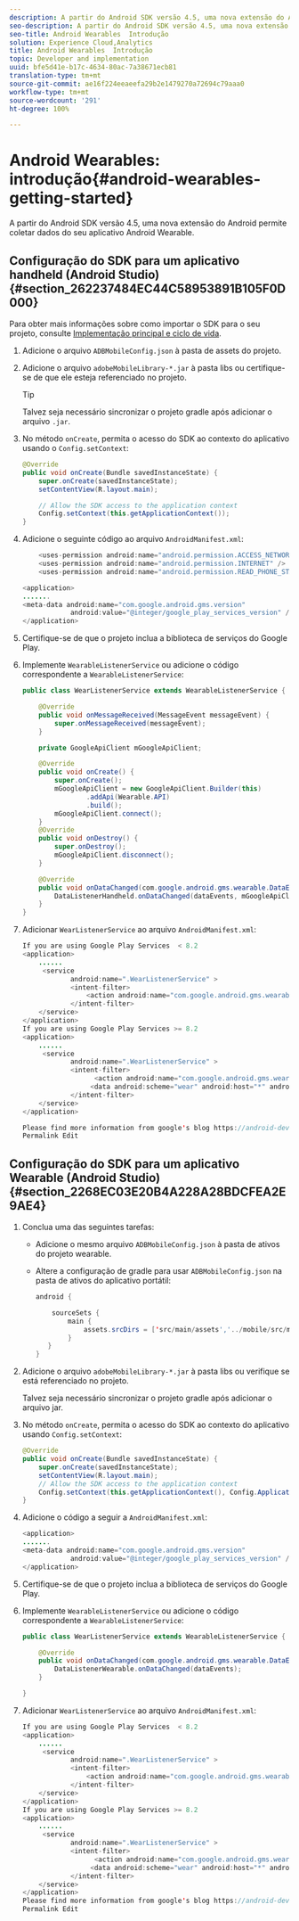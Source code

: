 ```yaml
---
description: A partir do Android SDK versão 4.5, uma nova extensão do Android permite coletar dados do seu aplicativo Android Wearable.
seo-description: A partir do Android SDK versão 4.5, uma nova extensão do Android permite coletar dados do seu aplicativo Android Wearable.
seo-title: Android Wearables  Introdução
solution: Experience Cloud,Analytics
title: Android Wearables  Introdução
topic: Developer and implementation
uuid: bfe5d41e-b17c-4634-80ac-7a38671ecb81
translation-type: tm+mt
source-git-commit: ae16f224eeaeefa29b2e1479270a72694c79aaa0
workflow-type: tm+mt
source-wordcount: '291'
ht-degree: 100%

---
```



# Android Wearables: introdução{#android-wearables-getting-started}

A partir do Android SDK versão 4.5, uma nova extensão do Android permite coletar dados do seu aplicativo Android Wearable.

## Configuração do SDK para um aplicativo handheld (Android Studio) {#section_262237484EC44C58953891B105F0D000}

Para obter mais informações sobre como importar o SDK para o seu projeto, consulte [Implementação principal e ciclo de vida](/help/android/getting-started/dev-qs.md).

1. Adicione o arquivo `ADBMobileConfig.json` à pasta de assets do projeto.
1. Adicione o arquivo `adobeMobileLibrary-*.jar` à pasta libs ou certifique-se de que ele esteja referenciado no projeto.

   >[!TIP]
   >
   >Talvez seja necessário sincronizar o projeto gradle após adicionar o arquivo `.jar`.

1. No método `onCreate`, permita o acesso do SDK ao contexto do aplicativo usando o `Config.setContext`:

   ```java
   @Override 
   public void onCreate(Bundle savedInstanceState) { 
       super.onCreate(savedInstanceState); 
       setContentView(R.layout.main); 
   
       // Allow the SDK access to the application context 
       Config.setContext(this.getApplicationContext()); 
   }
   ```

1. Adicione o seguinte código ao arquivo `AndroidManifest.xml`:

   ```java
       <uses-permission android:name="android.permission.ACCESS_NETWORK_STATE" /> 
       <uses-permission android:name="android.permission.INTERNET" /> 
       <uses-permission android:name="android.permission.READ_PHONE_STATE" /> 
   
   <application> 
   ....... 
   <meta-data android:name="com.google.android.gms.version" 
               android:value="@integer/google_play_services_version" /> 
   </application>
   ```

1. Certifique-se de que o projeto inclua a biblioteca de serviços do Google Play.
1. Implemente `WearableListenerService` ou adicione o código correspondente a `WearableListenerService`:

   ```java
   public class WearListenerService extends WearableListenerService { 
   
       @Override 
       public void onMessageReceived(MessageEvent messageEvent) { 
           super.onMessageReceived(messageEvent); 
       } 
   
       private GoogleApiClient mGoogleApiClient; 
   
       @Override 
       public void onCreate() { 
           super.onCreate(); 
           mGoogleApiClient = new GoogleApiClient.Builder(this) 
                   .addApi(Wearable.API) 
                   .build(); 
           mGoogleApiClient.connect(); 
       } 
       @Override 
       public void onDestroy() { 
           super.onDestroy(); 
           mGoogleApiClient.disconnect(); 
       } 
   
       @Override 
       public void onDataChanged(com.google.android.gms.wearable.DataEventBuffer dataEvents) { 
           DataListenerHandheld.onDataChanged(dataEvents, mGoogleApiClient, this); 
       } 
   }
   ```

1. Adicionar `WearListenerService` ao arquivo `AndroidManifest.xml`:

   ```java
   If you are using Google Play Services  < 8.2 
   <application> 
       ...... 
        <service 
               android:name=".WearListenerService" > 
               <intent-filter> 
                   <action android:name="com.google.android.gms.wearable.BIND_LISTENER" /> 
               </intent-filter> 
       </service> 
   </application> 
   If you are using Google Play Services >= 8.2 
   <application> 
       ...... 
        <service 
               android:name=".WearListenerService" > 
               <intent-filter> 
                     <action android:name="com.google.android.gms.wearable.DATA_CHANGED" /> 
                    <data android:scheme="wear" android:host="*" android:pathPrefix="/abdmobile" /> 
               </intent-filter> 
       </service> 
   </application> 
   
   Please find more information from google's blog https://android-developers.googleblog.com/2016/04/deprecation-of-bindlistener.html. 
   Permalink Edit
   ```

## Configuração do SDK para um aplicativo Wearable (Android Studio) {#section_2268EC03E20B4A228A28BDCFEA2E9AE4}

1. Conclua uma das seguintes tarefas:

   * Adicione o mesmo arquivo `ADBMobileConfig.json` à pasta de ativos do projeto wearable.
   * Altere a configuração de gradle para usar `ADBMobileConfig.json` na pasta de ativos do aplicativo portátil:

      ```java
      android { 
      
          sourceSets { 
              main { 
                  assets.srcDirs = ['src/main/assets','../mobile/src/main/assets'] 
              } 
         } 
      }
      ```

1. Adicione o arquivo `adobeMobileLibrary-*.jar` à pasta libs ou verifique se está referenciado no projeto.

   Talvez seja necessário sincronizar o projeto gradle após adicionar o arquivo jar.

1. No método `onCreate`, permita o acesso do SDK ao contexto do aplicativo usando `Config.setContext`:

   ```java
   @Override 
   public void onCreate(Bundle savedInstanceState) { 
       super.onCreate(savedInstanceState); 
       setContentView(R.layout.main);      
       // Allow the SDK access to the application context 
       Config.setContext(this.getApplicationContext(), Config.ApplicationType.APPLICATION_TYPE_WEARABLE); 
   }
   ```

1. Adicione o código a seguir a `AndroidManifest.xml`:

   ```java
   <application> 
   ....... 
   <meta-data android:name="com.google.android.gms.version" 
               android:value="@integer/google_play_services_version" /> 
   </application>
   ```

1. Certifique-se de que o projeto inclua a biblioteca de serviços do Google Play.
1. Implemente `WearableListenerService` ou adicione o código correspondente a `WearableListenerService`:

   ```java
   public class WearListenerService extends WearableListenerService { 
   
       @Override 
       public void onDataChanged(com.google.android.gms.wearable.DataEventBuffer dataEvents) { 
           DataListenerWearable.onDataChanged(dataEvents); 
       } 
   
   }
   ```

1. Adicionar `WearListenerService` ao arquivo `AndroidManifest.xml`:

   ```java
   If you are using Google Play Services  < 8.2 
   <application> 
       ...... 
        <service 
               android:name=".WearListenerService" > 
               <intent-filter> 
                   <action android:name="com.google.android.gms.wearable.BIND_LISTENER" /> 
               </intent-filter> 
       </service> 
   </application> 
   If you are using Google Play Services >= 8.2 
   <application> 
       ...... 
        <service 
               android:name=".WearListenerService" > 
               <intent-filter> 
                     <action android:name="com.google.android.gms.wearable.DATA_CHANGED" /> 
                    <data android:scheme="wear" android:host="*" android:pathPrefix="/abdmobile" /> 
               </intent-filter> 
       </service> 
   </application> 
   Please find more information from google's blog https://android-developers.googleblog.com/2016/04/deprecation-of-bindlistener.html. 
   Permalink Edit
   ```

